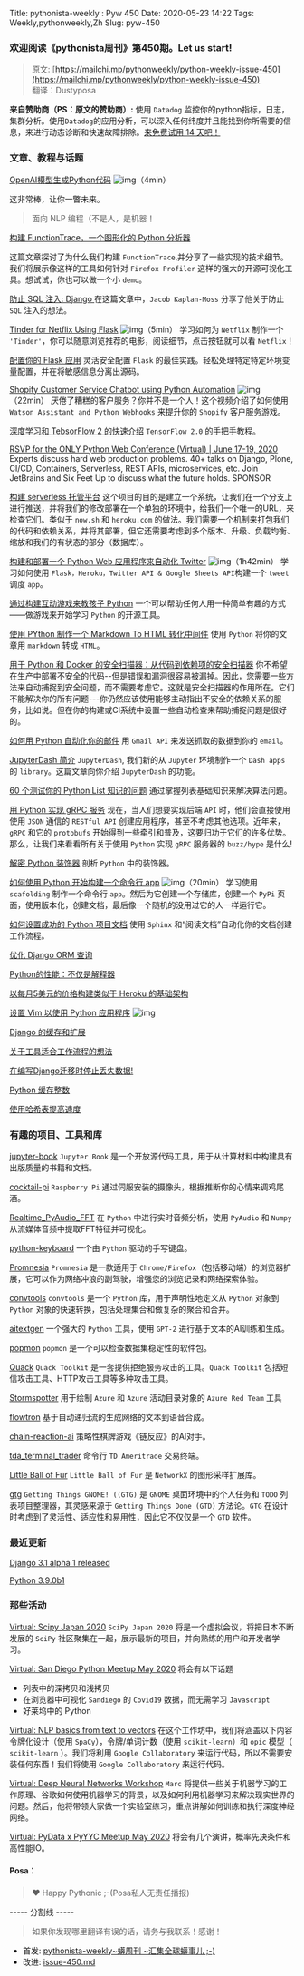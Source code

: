 Title: pythonista-weekly : Pyw 450
Date: 2020-05-23 14:22
Tags: Weekly,pythonweekly,Zh 
Slug: pyw-450

### 欢迎阅读《pythonista周刊》第450期。Let us start!


>原文: [https://mailchi.mp/pythonweekly/python-weekly-issue-450](https://mailchi.mp/pythonweekly/python-weekly-issue-450)  
>翻译：Dustyposa

**来自赞助商（PS：原文的赞助商）:**
使用 `Datadog` 监控你的python指标，日志，集群分析。使用`Datadog`的应用分析，可以深入任何纬度并且能找到你所需要的信息，来进行动态诊断和快速故障排除。[来免费试用 14 天吧！](https://www.datadoghq.com/dg/apm/python-troubleshooting/?utm_source=Advertisement&utm_medium=Advertisement&utm_campaign=PythonWeekly-Troubleshooting)


### 文章、教程与话题

[OpenAI模型生成Python代码](https://www.youtube.com/watch?v=fZSFNUT6iY8) ![img](https://mcusercontent.com/e2e180baf855ac797ef407fc7/images/af76283a-6e65-436c-967a-900427cf6399.png)（4min）

这非常棒，让你一瞥未来。

> 面向 NLP 编程（不是人，是机器！

[构建 FunctionTrace，一个图形化的 Python 分析器](https://hacks.mozilla.org/2020/05/building-functiontrace-a-graphical-python-profiler/)

这篇文章探讨了为什么我们构建 `FunctionTrace`,并分享了一些实现的技术细节。我们将展示像这样的工具如何针对 `Firefox Profiler` 这样的强大的开源可视化工具。想试试，你也可以做一个小 `demo`。



[防止 SQL 注入: Django ](https://blog.r2c.dev/2020/preventing-sql-injection-a-django-authors-perspective/)
在这篇文章中，`Jacob Kaplan-Moss` 分享了他关于防止 `SQL` 注入的想法。


[Tinder for Netflix Using Flask](https://www.youtube.com/watch?v=HZHOhf8EXXc) ![img](https://mcusercontent.com/e2e180baf855ac797ef407fc7/images/af76283a-6e65-436c-967a-900427cf6399.png)（5min）
学习如何为 `Netflix` 制作一个 `'Tinder'`，你可以随意浏览推荐的电影，阅读细节，点击按钮就可以看 `Netflix`！

[配置你的 Flask 应用](https://t.co/2KMC8VbADn)
灵活安全配置 `Flask` 的最佳实践。轻松处理特定特定环境变量配置，并在将敏感信息分离出源码。


[Shopify Customer Service Chatbot using Python Automation](https://www.youtube.com/watch?v=xof1OgxcRhY) ![img](https://mcusercontent.com/e2e180baf855ac797ef407fc7/images/af76283a-6e65-436c-967a-900427cf6399.png)（22min）
厌倦了糟糕的客户服务？你并不是一个人！这个视频介绍了如何使用 `Watson Assistant and Python Webhooks` 来提升你的 `Shopify` 客户服务游戏。 

[深度学习和 TebsorFlow 2 的快速介绍](https://builtin.com/machine-learning/introduction-deep-learning-tensorflow-20) 
`TensorFlow 2.0` 的手把手教程。


[RSVP for the ONLY Python Web Conference (Virtual) | June 17-19, 2020](https://pythonwebconference.com/) 
Experts discuss hard web production problems. 40+ talks on Django, Plone, CI/CD, Containers, Serverless, REST APIs, microservices, etc. Join JetBrains and Six Feet Up to discuss what the future holds. SPONSOR

[构建 serverless 托管平台](https://blog.vtemian.com/post/serverless-hosting-platform/)
这个项目的目的是建立一个系统，让我们在一个分支上进行推送，并将我们的修改部署在一个单独的环境中，给我们一个唯一的URL，来检查它们。类似于 `now.sh` 和 `heroku.com` 的做法。我们需要一个机制来打包我们的代码和依赖关系，并将其部署，但它还需要考虑到多个版本、升级、负载均衡、缩放和我们的有状态的部分（数据库）。


[构建和部署一个 Python Web 应用程序来自动化 Twitter](https://www.youtube.com/watch?v=yCYPzoG25ak) ![img](https://mcusercontent.com/e2e180baf855ac797ef407fc7/images/af76283a-6e65-436c-967a-900427cf6399.png)（1h42min）
学习如何使用 `Flask，Heroku，Twitter API & Google Sheets API`构建一个 `tweet` 调度 `app`。

[通过构建互动游戏来教孩子 Python](https://opensource.com/article/20/5/python-games)
一个可以帮助任何人用一种简单有趣的方式——做游戏来开始学习 `Python` 的开源工具。


[使用 PYthon 制作一个 Markdown To HTML 转化中间件](https://florian-dahlitz.de/blog/build-a-markdown-to-html-conversion-pipeline-using-python)
使用 `Python` 将你的文章用 `markdown` 转成 `HTML`。


[用于 Python 和 Docker 的安全扫描器：从代码到依赖项的安全扫描器](https://pythonspeed.com/articles/docker-python-security-scan/)
你不希望在生产中部署不安全的代码--但是错误和漏洞很容易被漏掉。因此，您需要一些方法来自动捕捉到安全问题，而不需要考虑它。这就是安全扫描器的作用所在。它们不能解决你的所有问题---你仍然应该使用能够主动指出不安全的依赖关系的服务，比如说。但在你的构建或CI系统中设置一些自动检查来帮助捕捉问题是很好的。

[如何用 Python 自动化你的邮件](https://www.theseattledataguy.com/how-to-automate-your-emails-with-python/)
用 `Gmail API` 来发送抓取的数据到你的 `email`。

[JupyterDash 简介](https://t.co/RQ7rKKvO8B)
`JupyterDash`, 我们新的从 `Jupyter` 环境制作一个 `Dash apps` 的 `library`。这篇文章向你介绍 `JupyterDash` 的功能。

[60 个测试你的 Python List 知识的问题](https://t.co/ODe1wRyEdd)
通过掌握列表基础知识来解决算法问题。

[用 Python 实现 gRPC 服务](https://martinheinz.dev/blog/23)
现在，当人们想要实现后端 `API` 时，他们会直接使用使用 `JSON` 通信的 `RESTful API` 创建应用程序，甚至不考虑其他选项。近年来，`gRPC` 和它的 `protobufs` 开始得到一些牵引和普及，这要归功于它们的许多优势。那么，让我们来看看所有关于使用 `Python` 实现 `gRPC` 服务器的 `buzz/hype` 是什么!

[解密 Python 装饰器](https://rednafi.github.io/digressions/python/2020/05/13/python-decorators.html)
剖析 `Python` 中的装饰器。

[如何使用 Python 开始构建一个命令行 app](https://www.youtube.com/watch?v=JwwlRkLKj7o) ![img](https://mcusercontent.com/e2e180baf855ac797ef407fc7/images/af76283a-6e65-436c-967a-900427cf6399.png)（20min）
学习使用 `scafolding` 制作一个命令行 `app`。然后为它创建一个存储库，创建一个 `PyPi` 页面，使用版本化，创建文档，最后像一个随机的没用过它的人一样运行它。

[如何设置成功的 Python 项目文档](https://t.co/YtAf382hTs)
使用 `Sphinx` 和“阅读文档”自动化你的文档创建工作流程。

[优化 Django ORM 查询](http://schegel.net/posts/optimizing-django-orm-queries/)

[Python的性能：不仅是解释器](http://blog.kevmod.com/2020/05/python-performance-its-not-just-the-interpreter/) 

[以每月5美元的价格构建类似于 Heroku 的基础架构](https://jakubsvehla.me/posts/infrastructure/)

[设置 Vim 以使用 Python 应用程序](https://blog.miguelgrinberg.com/post/video-setting-up-vim-to-work-with-python-applications) ![img](https://mcusercontent.com/e2e180baf855ac797ef407fc7/images/af76283a-6e65-436c-967a-900427cf6399.png)

[Django 的缓存和扩展](https://eralpbayraktar.com/blog/django/2020/caching-with-django)

[关于工具适合工作流程的想法](https://snarky.ca/thoughts-on-a-tooling-workflow/)

[在编写Django迁移时停止丢失数据!](https://blog.theodo.com/2020/05/django-migrations-without-losing-data/)

[Python 缓存整数](https://arpitbhayani.me/blogs/python-caches-integers)

[使用哈希表提高速度](https://blog.asrpo.com/hashtables)

### 有趣的项目、工具和库


[jupyter-book](https://github.com/executablebooks/jupyter-book)
`Jupyter Book` 是一个开放源代码工具，用于从计算材料中构建具有出版质量的书籍和文档。

[cocktail-pi](https://github.com/saubury/cocktail-pi)
`Raspberry Pi` 通过伺服安装的摄像头，根据推断你的心情来调鸡尾酒。

[Realtime_PyAudio_FFT](https://github.com/tr1pzz/Realtime_PyAudio_FFT)
在 `Python` 中进行实时音频分析，使用 `PyAudio` 和 `Numpy` 从流媒体音频中提取FFT特征并可视化。

[python-keyboard](https://github.com/makerdiary/python-keyboard)
一个由 `Python` 驱动的手写键盘。

[Promnesia](https://github.com/karlicoss/promnesia) 
`Promnesia` 是一款适用于 `Chrome/Firefox`（包括移动端）的浏览器扩展，它可以作为网络冲浪的副驾驶，增强您的浏览记录和网络探索体验。

[convtools](https://github.com/itechart-almakov/convtools/)
`convtools` 是一个 `Python` 库，用于声明性地定义从 `Python` 对象到 `Python` 对象的快速转换，包括处理集合和做复杂的聚合和合并。

[aitextgen](https://github.com/minimaxir/aitextgen)
一个强大的 `Python` 工具，使用 `GPT-2` 进行基于文本的AI训练和生成。

[popmon](https://github.com/ing-bank/popmon) 
`popmon` 是一个可以检查数据集稳定性的软件包。

[Quack](https://github.com/entynetproject/quack) 
`Quack Toolkit` 是一套提供拒绝服务攻击的工具。`Quack Toolkit` 包括短信攻击工具、HTTP攻击工具等多种攻击工具。

[Stormspotter](https://github.com/Azure/Stormspotter)
用于绘制 `Azure` 和 `Azure` 活动目录对象的 `Azure Red Team` 工具

[flowtron](https://github.com/NVIDIA/flowtron)
基于自动递归流的生成网络的文本到语音合成。

[chain-reaction-ai](https://github.com/shridharrhegde/chain-reaction-ai)
策略性棋牌游戏《链反应》的AI对手。

[tda_terminal_trader](https://github.com/casey7398/tda_terminal_trader)
命令行 `TD Ameritrade` 交易终端。

[Little Ball of Fur](https://github.com/benedekrozemberczki/LittleBallOfFur) 
`Little Ball of Fur` 是 `NetworkX` 的图形采样扩展库。

[gtg](https://github.com/getting-things-gnome/gtg)
`Getting Things GNOME! ((GTG)` 是 `GNOME` 桌面环境中的个人任务和 `TODO` 列表项目整理器，其灵感来源于 `Getting Things Done (GTD)` 方法论。`GTG` 在设计时考虑到了灵活性、适应性和易用性，因此它不仅仅是一个 `GTD` 软件。



### 最近更新

[Django 3.1 alpha 1 released](https://www.djangoproject.com/weblog/2020/may/14/django-31-alpha-1-released/)

[Python 3.9.0b1](https://www.python.org/downloads/release/python-390b1/)

### 那些活动

[Virtual: Scipy Japan 2020](https://www.scipyjapan.scipy.org/)
`SciPy Japan 2020` 将是一个虚拟会议，将把日本不断发展的 `SciPy` 社区聚集在一起，展示最新的项目，并向熟练的用户和开发者学习。

[Virtual: San Diego Python Meetup May 2020](https://www.meetup.com/pythonsd/events/gmxcqrybchblc/)
将会有以下话题

- 列表中的深拷贝和浅拷贝
- 在浏览器中可视化 `Sandiego` 的 `Covid19` 数据，而无需学习 `Javascript`
- 好莱坞中的 Python


[Virtual: NLP basics from text to vectors](https://www.meetup.com/PyData-Boston-Cambridge/events/270610949/)
在这个工作坊中，我们将涵盖以下内容 令牌化设计（使用 `SpaCy`），令牌/单词计数（使用 `scikit-learn`）和 `opic` 模型（ `scikit-learn` ）。我们将利用 `Google Collaboratory` 来运行代码，所以不需要安装任何东西！我们将使用 `Google Collaboratory` 来运行代码。

[Virtual: Deep Neural Networks Workshop](https://www.meetup.com/PyData-Manchester/events/270384347/)
`Marc` 将提供一些关于机器学习的工作原理、谷歌如何使用机器学习的背景，以及如何利用机器学习来解决现实世界的问题。然后，他将带领大家做一个实验室练习，重点讲解如何训练和执行深度神经网络。

[Virtual: PyData x PyYYC Meetup May 2020](https://www.meetup.com/PyData-Calgary/events/270635191/)
将会有几个演讲，概率先决条件和高性能IO。

#### Posa：

> ❤️ Happy Pythonic ;-(Posa私人无责任播报)  

----- 分割线 -----

> 如果你发现哪里翻译有误的话，请务与我联系！感谢！




- 首发: [pythonista-weekly~蠎周刊 ~汇集全球蠎事儿 ;-)](http://weekly.pychina.org/python-weekly/pyw-450.html)
- 改进: [issue-450.md](https://github.com/PyChina/weekly/blob/master/content/python-weekly/issue%23450.md)

